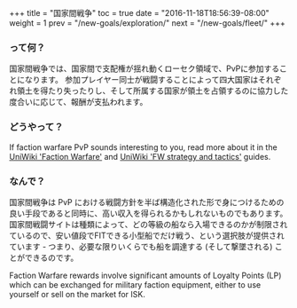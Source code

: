+++ title = "国家間戦争" toc = true date = "2016-11-18T18:56:39-08:00" weight = 1 prev = "/new-goals/exploration/" next = "/new-goals/fleet/" +++

### って何？

国家間戦争では、国家間で支配権が揺れ動くローセク領域で、PvPに参加することになります。 参加プレイヤー同士が戦闘することによって四大国家はそれぞれ領土を得たり失ったりし、そして所属する国家が領土を占領するのに協力した度合いに応じて、報酬が支払われます。

### どうやって？

If faction warfare PvP sounds interesting to you, read more about it in the [UniWiki 'Faction Warfare'](http://wiki.eveuniversity.org/Factional_Warfare) and [UniWiki 'FW strategy and tactics'](http://wiki.eveuniversity.org/Factional_Warfare_strategy_and_tactics) guides.

### なんで？

国家間戦争は PvP における戦闘方針を半ば構造化された形で身につけるための良い手段であると同時に、高い収入を得られるかもしれないものでもあります。 国家間戦闘サイトは種類によって、どの等級の船なら入場できるのかが制限されているので、安い値段でFITできる小型船でだけ戦う、という選択肢が提供されています - つまり、必要な限りいくらでも船を調達する (そして撃墜される) ことができるのです。

Faction Warfare rewards involve significant amounts of Loyalty Points (LP) which can be exchanged for military faction equipment, either to use yourself or sell on the market for ISK.